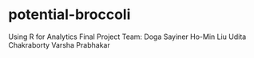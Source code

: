# potential-broccoli
Using R for Analytics Final Project
Team: 
Doga Sayiner
Ho-Min Liu
Udita Chakraborty
Varsha Prabhakar
